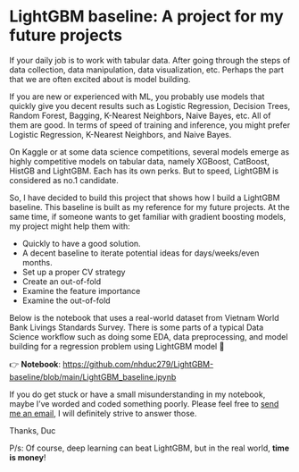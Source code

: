 # LightGBM baseline: A project for my future projects

If your daily job is to work with tabular data. After going through the steps of data collection, data manipulation, data visualization, etc. Perhaps the part that we are often excited about is model building.

If you are new or experienced with ML, you probably use models that quickly give you decent results such as Logistic Regression, Decision Trees, Random Forest, Bagging, K-Nearest Neighbors, Naive Bayes, etc. All of them are good. In terms of speed of training and inference, you might prefer Logistic Regression, K-Nearest Neighbors, and Naive Bayes.

On Kaggle or at some data science competitions, several models emerge as highly competitive models on tabular data, namely XGBoost, CatBoost, HistGB and LightGBM. Each has its own perks. But to speed, LightGBM is considered as no.1 candidate.

So, I have decided to build this project that shows how I build a LightGBM baseline. This baseline is built as my reference for my future projects. At the same time, if someone wants to get familiar with gradient boosting models, my project might help them with:

- Quickly to have a good solution.
- A decent baseline to iterate potential ideas for days/weeks/even months.
- Set up a proper CV strategy
- Create an out-of-fold
- Examine the feature importance
- Examine the out-of-fold

Below is the notebook that uses a real-world dataset from Vietnam World Bank Livings Standards Survey. There is some parts of a typical Data Science workflow such as doing some EDA, data preprocessing, and model building for a regression problem using LightGBM model :robot:

:point_right: **Notebook**: https://github.com/nhduc279/LightGBM-baseline/blob/main/LightGBM_baseline.ipynb

If you do get stuck or have a small misunderstanding in my notebook, maybe I’ve worded and coded something poorly. Please feel free to <a href = "mailto: duc.nh192636@sis.hust.edu.vn">send me an email</a>, I will definitely strive to answer those.

Thanks,
Duc

P/s: Of course, deep learning can beat LightGBM, but in the real world, **time is money**!
